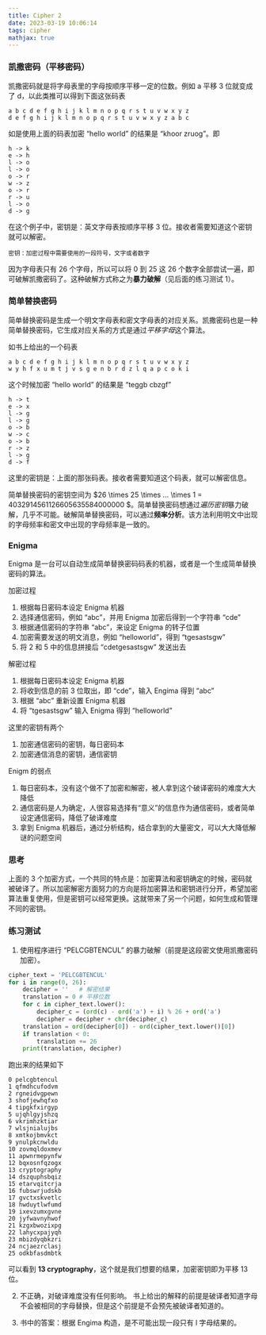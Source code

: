 ```yaml
---
title: Cipher 2
date: 2023-03-19 10:06:14
tags: cipher
mathjax: true
---
```


### 凯撒密码（平移密码）

凯撒密码就是将字母表里的字母按顺序平移一定的位数。例如 a 平移 3 位就变成了 d，以此类推可以得到下面这张码表

```text
a b c d e f g h i j k l m n o p q r s t u v w x y z
d e f g h i j k l m n o p q r s t u v w x y z a b c
```

<!--more-->

如是使用上面的码表加密 “hello world” 的结果是 “khoor zruog”。即

```text
h -> k
e -> h
l -> o
l -> o
o -> r
w -> z
o -> r
r -> u
l -> o
d -> g
```

在这个例子中，密钥是：英文字母表按顺序平移 3 位。接收者需要知道这个密钥就可以解密。

    密钥：加密过程中需要使用的一段符号，文字或者数字

因为字母表只有 26 个字母，所以可以将 0 到 25 这 26 个数字全部尝试一遍，即可破解凯撒密码了。这种破解方式称之为**暴力破解**（见后面的练习测试 1）。

### 简单替换密码

简单替换密码是生成一个明文字母表和密文字母表的对应关系。凯撒密码也是一种简单替换密码，它生成对应关系的方式是通过*平移字母*这个算法。

如书上给出的一个码表

```text
a b c d e f g h i j k l m n o p q r s t u v w x y z
w y h f x u m t j v s g e n b r d z l q a p c o k i
```

这个时候加密 “hello world” 的结果是 “teggb cbzgf”

```text
h -> t
e -> x
l -> g
l -> g
o -> b
w -> c
o -> b
r -> z
l -> g
d -> f
```

这里的密钥是：上面的那张码表。接收者需要知道这个码表，就可以解密信息。

简单替换密码的密钥空间为 $26 \times 25 \times ... \times 1 = 4032914561126605635584000000 $。简单替换密码想通过*遍历密钥*暴力破解，几乎不可能。破解简单替换密码，可以通过**频率分析**。该方法利用明文中出现的字母频率和密文中出现的字母频率是一致的。

### Enigma

Enigma 是一台可以自动生成简单替换密码码表的机器，或者是一个生成简单替换密码的算法。

加密过程

1. 根据每日密码本设定 Enigma 机器
2. 选择通信密码，例如 “abc”，并用 Enigma 加密后得到一个字符串 “cde”
3. 根据通信密码的字符串 “abc”，来设定 Enigma 的转子位置
4. 加密需要发送的明文消息，例如 “helloworld”，得到 “tgesastsgw”
5. 将 2 和 5 中的信息拼接后 “cdetgesastsgw” 发送出去

解密过程

1. 根据每日密码本设定 Enigma 机器
2. 将收到信息的前 3 位取出，即 “cde”，输入 Engima 得到 “abc”
3. 根据 “abc” 重新设置 Enigma 机器
4. 将 “tgesastsgw” 输入 Enigma 得到 “helloworld”

这里的密钥有两个

1. 加密通信密码的密钥，每日密码本
2. 加密通信消息的密钥，通信密钥

Enigm 的弱点

1. 每日密码本，没有这个做不了加密和解密，被人拿到这个破译密码的难度大大降低
2. 通信密码是人为确定，人很容易选择有“意义”的信息作为通信密码，或者简单设定通信密码，降低了破译难度
3. 拿到 Enigma 机器后，通过分析结构，结合拿到的大量密文，可以大大降低解谜的问题空间

### 思考

上面的 3 个加密方式，一个共同的特点是：加密算法和密钥确定的时候，密码就被破译了。所以加密解密方面努力的方向是将加密算法和密钥进行分开，希望加密算法重复使用，但是密钥可以经常更换。这就带来了另一个问题，如何生成和管理不同的密钥。

### 练习测试

1. 使用程序进行 “PELCGBTENCUL” 的暴力破解（前提是这段密文使用凯撒密码加密）。

```python
cipher_text = 'PELCGBTENCUL'
for i in range(0, 26):
    decipher = ''   # 解密结果
    translation = 0 # 平移位数
    for c in cipher_text.lower():
        decipher_c = (ord(c) - ord('a') + i) % 26 + ord('a')
        decipher = decipher + chr(decipher_c)
    translation = ord(decipher[0]) - ord(cipher_text.lower()[0])
    if translation < 0:
        translation += 26
    print(translation, decipher)
```

跑出来的结果如下

```text
0 pelcgbtencul
1 qfmdhcufodvm
2 rgneidvgpewn
3 shofjewhqfxo
4 tipgkfxirgyp
5 ujqhlgyjshzq
6 vkrimhzktiar
7 wlsjnialujbs
8 xmtkojbmvkct
9 ynulpkcnwldu
10 zovmqldoxmev
11 apwnrmepynfw
12 bqxosnfqzogx
13 cryptography
14 dszquphsbqiz
15 etarvqitcrja
16 fubswrjudskb
17 gvctxskvetlc
18 hwduytlwfumd
19 ixevzumxgvne
20 jyfwavnyhwof
21 kzgxbwozixpg
22 lahycxpajyqh
23 mbizdyqbkzri
24 ncjaezrclasj
25 odkbfasdmbtk
```

可以看到 **13 cryptography**，这个就是我们想要的结果，加密密钥即为平移 13 位。

2. 不正确，对破译难度没有任何影响。 书上给出的解释的前提是破译者知道字母不会被相同的字母替换，但是这个前提是不会预先被破译者知道的。

3. 书中的答案：根据 Engima 构造，是不可能出现一段只有 l 字母结果的。

